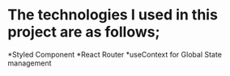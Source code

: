 # The technologies I used in this project are as follows;

*Styled Component
*React Router
*useContext for Global State management
